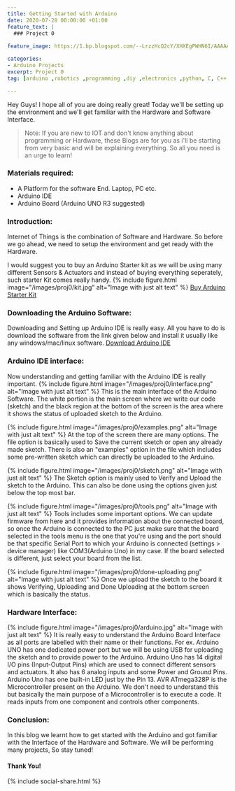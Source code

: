 ```yaml
---
title: Getting Started with Arduino
date: 2020-07-28 00:00:00 +01:00
feature_text: |
  ### Project 0
  
feature_image: https://1.bp.blogspot.com/--LrzzHcQ2cY/XHXEgPWHN6I/AAAAAAAAC68/f8sokzVFYg8zZ0DVZuxx-R9_1jcACZAAwCKgBGAs/w3840-h1080-p-k-no-nu/mountain-night-scenery-stars-landscape-anime-4K-84.jpg

categories:
- Arduino Projects
excerpt: Project 0
tag: [arduino ,robotics ,programming ,diy ,electronics ,python, C, C++ ,robot ,tech ,arduinoproject ,engineer ,arduinouno ,algorithms ,engineering ,technology, Hardware, Software, IOT, Internet of Things]

---
```


Hey Guys! I hope all of you are doing really great!
Today we'll be setting up the environment and we'll get familiar with the Hardware and Software Interface.
> Note: If you are new to IOT and don't know anything about programming or Hardware, these Blogs are for you as i'll be starting 
from very basic and will be explaining everything. So all you need is an urge to learn!

### Materials required:
- A Platform for the software End. Laptop, PC etc.
- Arduino IDE
- Arduino Board (Arduino UNO R3 suggested)

### Introduction:
Internet of Things is the combination of Software and Hardware. So before we go ahead, we need to setup the environment
and get ready with the Hardware.

I would suggest you to buy an Arduino Starter kit as we will be using many different Sensors & Actuators and instead of buying 
everything seperately, such starter Kit comes really handy.
{% include figure.html image="/images/proj0/kit.jpg" alt="Image with just alt text" %}
[Buy Arduino Starter Kit](https://quadstore.in/shop/arduino/arduino-kits/quad-storetm-lets-go-green-starter-kit-for-arduino-with-compatible-uno-r3-breadboard-led-resistor-jumper-wires-basic-starter-kit/)

### Downloading the Arduino Software:
Downloading and Setting up Arduino IDE is really easy. All you have to do is download the software from the link given below and install it 
usually like any windows/mac/linux software.
[Download Arduino IDE](https://www.arduino.cc/en/Main/Software)

### Arduino IDE interface:
Now understanding and getting familiar with the Arduino IDE is really important.
{% include figure.html image="/images/proj0/interface.png" alt="Image with just alt text" %}
This is the main interface of the Arduino Software. The white portion is the main screen where we write our code (sketch)
and the black region at the bottom of the screen is the area where it shows the status of uploaded sketch to the Arduino.

{% include figure.html image="/images/proj0/examples.png" alt="Image with just alt text" %}
At the top of the screen there are many options. The file option is basically used to Save the current sketch or open any
already made sketch. There is also an "examples" option in the file which includes some pre-written sketch which can directly be uploaded to the Arduino.

{% include figure.html image="/images/proj0/sketch.png" alt="Image with just alt text" %}
The Sketch option is mainly used to Verify and Upload the sketch to the Arduino. This can also be done using the options given just below the top most bar.

{% include figure.html image="/images/proj0/tools.png" alt="Image with just alt text" %}
Tools includes some important options. We can update firmware from here and it provides information about the connected board, so once the Arduino is connected to the PC just make sure that the board selected in the tools menu is the one that you're using and the port should be that specific Serial Port to which your Arduino is connected (settings > device manager) like COM3(Arduino Uno) in my case.
If the board selected is different, just select your board from the list.

{% include figure.html image="/images/proj0/done-uploading.png" alt="Image with just alt text" %}
Once we upload the sketch to the board it shows Verifying, Uploading and Done Uploading at the bottom screen which is basically the status.

### Hardware Interface:
{% include figure.html image="/images/proj0/arduino.jpg" alt="Image with just alt text" %}
It is really easy to understand the Arduino Board Interface as all ports are labelled with their name or their functions.
For ex. Arduino UNO has one dedicated power port but we will be using USB for uploading the sketch and to provide power to the Arduino.
Arduino Uno has 14 digital I/O pins (Input-Output Pins) which are used to connect different sensors and actuators. It also has 6 analog inputs and some Power
and Ground Pins. Arduino Uno has one built-in LED just by the Pin 13.
AVR ATmega328P is the Microcontroller present on the Arduino. We don't need to understand this but basically the main purpose of a Microcontroller is to execute a code. It reads inputs from one component and controls other components.

### Conclusion:
In this blog we learnt how to get started with the Arduino and got familiar with the Interface of the Hardware and Software.
We will be performing many projects, So stay tuned!

#### Thank You!

{% include social-share.html %}










